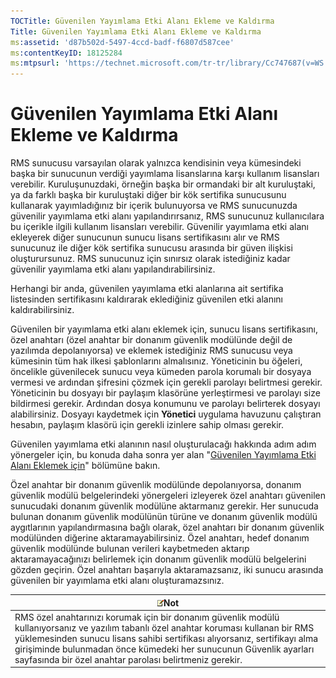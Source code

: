```yaml
---
TOCTitle: Güvenilen Yayımlama Etki Alanı Ekleme ve Kaldırma
Title: Güvenilen Yayımlama Etki Alanı Ekleme ve Kaldırma
ms:assetid: 'd87b502d-5497-4ccd-badf-f6807d587cee'
ms:contentKeyID: 18125284
ms:mtpsurl: 'https://technet.microsoft.com/tr-tr/library/Cc747687(v=WS.10)'
---
```


Güvenilen Yayımlama Etki Alanı Ekleme ve Kaldırma
=================================================

RMS sunucusu varsayılan olarak yalnızca kendisinin veya kümesindeki başka bir sunucunun verdiği yayımlama lisanslarına karşı kullanım lisansları verebilir. Kuruluşunuzdaki, örneğin başka bir ormandaki bir alt kuruluştaki, ya da farklı başka bir kuruluştaki diğer bir kök sertifika sunucusunu kullanarak yayımladığınız bir içerik bulunuyorsa ve RMS sunucunuzda güvenilir yayımlama etki alanı yapılandırırsanız, RMS sunucunuz kullanıcılara bu içerikle ilgili kullanım lisansları verebilir. Güvenilir yayımlama etki alanı ekleyerek diğer sunucunun sunucu lisans sertifikasını alır ve RMS sunucunuz ile diğer kök sertifika sunucusu arasında bir güven ilişkisi oluşturursunuz. RMS sunucunuz için sınırsız olarak istediğiniz kadar güvenilir yayımlama etki alanı yapılandırabilirsiniz.

Herhangi bir anda, güvenilen yayımlama etki alanlarına ait sertifika listesinden sertifikasını kaldırarak eklediğiniz güvenilen etki alanını kaldırabilirsiniz.

Güvenilen bir yayımlama etki alanı eklemek için, sunucu lisans sertifikasını, özel anahtarı (özel anahtar bir donanım güvenlik modülünde değil de yazılımda depolanıyorsa) ve eklemek istediğiniz RMS sunucusu veya kümesinin tüm hak ilkesi şablonlarını almalısınız. Yöneticinin bu öğeleri, öncelikle güvenilecek sunucu veya kümeden parola korumalı bir dosyaya vermesi ve ardından şifresini çözmek için gerekli parolayı belirtmesi gerekir. Yöneticinin bu dosyayı bir paylaşım klasörüne yerleştirmesi ve parolayı size bildirmesi gerekir. Ardından dosya konumunu ve parolayı belirterek dosyayı alabilirsiniz. Dosyayı kaydetmek için **Yönetici** uygulama havuzunu çalıştıran hesabın, paylaşım klasörü için gerekli izinlere sahip olması gerekir.

Güvenilen yayımlama etki alanının nasıl oluşturulacağı hakkında adım adım yönergeler için, bu konuda daha sonra yer alan "[Güvenilen Yayımlama Etki Alanı Eklemek için](https://technet.microsoft.com/731416d8-ddf4-4d4a-9f1a-bbd1ea48fe3c)" bölümüne bakın.

Özel anahtar bir donanım güvenlik modülünde depolanıyorsa, donanım güvenlik modülü belgelerindeki yönergeleri izleyerek özel anahtarı güvenilen sunucudaki donanım güvenlik modülüne aktarmanız gerekir. Her sunucuda bulunan donanım güvenlik modülünün türüne ve donanım güvenlik modülü aygıtlarının yapılandırmasına bağlı olarak, özel anahtarı bir donanım güvenlik modülünden diğerine aktaramayabilirsiniz. Özel anahtarı, hedef donanım güvenlik modülünde bulunan verileri kaybetmeden aktarıp aktaramayacağınızı belirlemek için donanım güvenlik modülü belgelerini gözden geçirin. Özel anahtarı başarıyla aktaramazsanız, iki sunucu arasında güvenilen bir yayımlama etki alanı oluşturamazsınız.

| ![](/security-updates/images/Cc747687.note(WS.10).gif)Not                                                                                                                                                                                                                                                                                 |
|------------------------------------------------------------------------------------------------------------------------------------------------------------------------------------------------------------------------------------------------------------------------------------------------------------------------------------------------------|
| RMS özel anahtarınızı korumak için bir donanım güvenlik modülü kullanıyorsanız ve yazılım tabanlı özel anahtar koruması kullanan bir RMS yüklemesinden sunucu lisans sahibi sertifikası alıyorsanız, sertifikayı alma girişiminde bulunmadan önce kümedeki her sunucunun Güvenlik ayarları sayfasında bir özel anahtar parolası belirtmeniz gerekir. |
